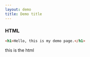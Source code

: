 ```yaml
---
layout: demo
title: Demo title
---
```

### HTML
```html
<h1>Hello, this is my demo page.</h1>
```


<footer>this is the html</footer>